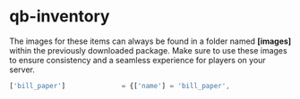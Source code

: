# qb-inventory

The images for these items can always be found in a folder named **\[images]** within the previously downloaded package. Make sure to use these images to ensure consistency and a seamless experience for players on your server.

```javascript
['bill_paper'] 			 	= {['name'] = 'bill_paper', 							['label'] = 'Bill Paper', 						['weight'] = 10, 		['type'] = 'item', 		['image'] = 'bill_paper.png', 				['unique'] = false, 		['useable'] = true, 	['shouldClose'] = true,	   ['combinable'] = nil,   ['description'] = 'Visa card, can be used via ATM'},
```
